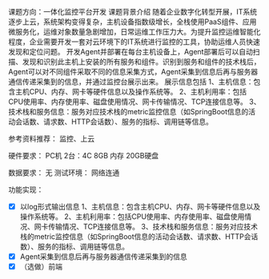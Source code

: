 课题方向：一体化监控平台开发 
课题背景介绍
随着企业数字化转型开展，IT系统逐步上云，系统架构变得复杂，主机设备指数级增长，全栈使用PaaS组件、应用微服务化，运维对象数量急剧增加，日常运维工作压力大。为提升监控运维智能化程度，企业需要开发一套对云环境下的IT系统进行监控的工具，协助运维人员快速发现和定位问题。
开发Agent并部署在每台主机设备上，Agent部署后可以自动扫描、发现和识别此主机上安装的所有服务和组件。识别到服务和组件的技术栈后，Agent可以对不同组件采取不同的信息采集方式，Agent采集到信息后再与服务器通信传递采集到的信息，并通过监控台展示出来。
展示信息包括
1、主机信息：包含主机CPU、内存、网卡等硬件信息以及操作系统等。
2、主机利用率：包括CPU使用率、内存使用率、磁盘使用情况、网卡传输情况、TCP连接信息等。
3、技术栈和服务信息：服务对应技术栈的metric监控信息（如SpringBoot信息的活动会话数、请求数、HTTP会话数）、服务的指标、调用链等信息。

参考资料推荐：
监控、上云

硬件要求：
PC机 2台：4C 8GB 内存 20GB硬盘

数据要求：
无
测试环境：
网络连通

功能实现：
- [x] 以log形式输出信息
1、主机信息：包含主机CPU、内存、网卡等硬件信息以及操作系统等。
2、主机利用率：包括CPU使用率、内存使用率、磁盘使用情况、网卡传输情况、TCP连接信息等。
3、技术栈和服务信息：服务对应技术栈的metric监控信息（如SpringBoot信息的活动会话数、请求数、HTTP会话数）、服务的指标、调用链等信息。
- [x] Agent采集到信息后再与服务器通信传递采集到的信息
- [x] （选做）前端
